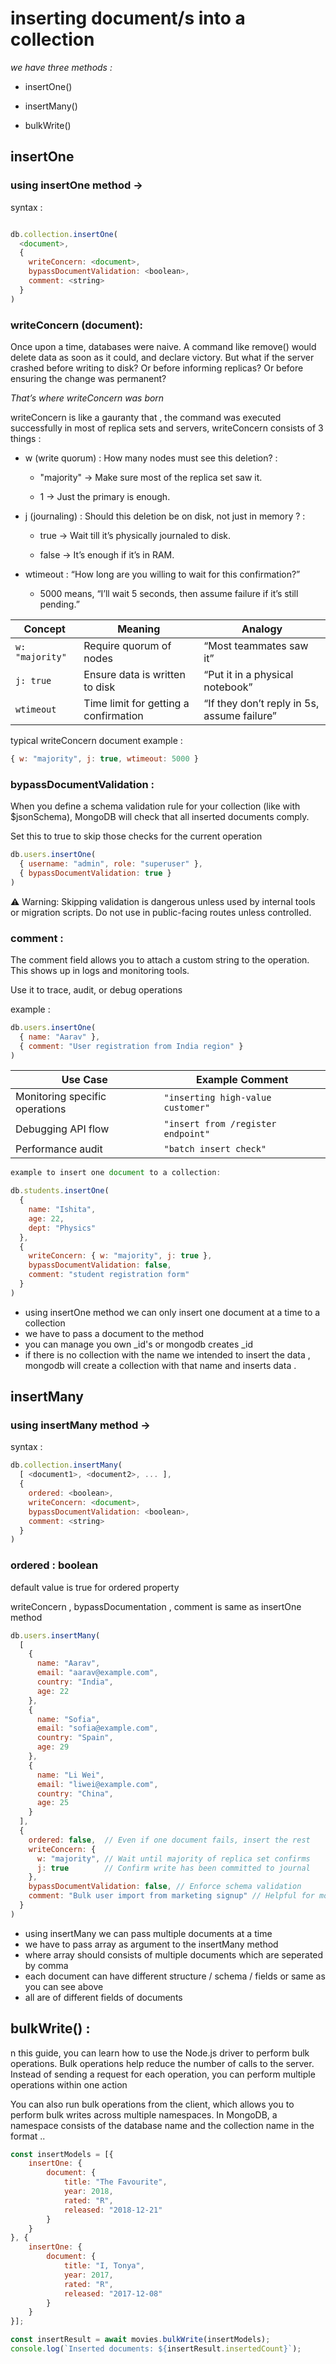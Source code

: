 # inserting document/s into a collection 
_we have three methods :_
- insertOne()

- insertMany()

- bulkWrite()


## insertOne 

### using insertOne method -> 


syntax :

```js

db.collection.insertOne(
  <document>,
  {
    writeConcern: <document>,
    bypassDocumentValidation: <boolean>,
    comment: <string>
  }
)

```
### writeConcern (document):
Once upon a time, databases were naive. A command like remove() would delete data as soon as it could, and declare victory. But what if the server crashed before writing to disk? Or before informing replicas? Or before ensuring the change was permanent?

_That’s where writeConcern was born_

writeConcern is like a gauranty that , the command was executed successfully in most of replica sets and servers,
writeConcern consists of 3 things :
- w (write quorum) : How many nodes must see this deletion? :
    - "majority" → Make sure most of the replica set saw it.

    - 1 → Just the primary is enough.

- j (journaling) : Should this deletion be on disk, not just in memory ? :
    - true → Wait till it’s physically journaled to disk.

    - false → It’s enough if it’s in RAM.

- wtimeout : “How long are you willing to wait for this confirmation?”
    - 5000 means, “I’ll wait 5 seconds, then assume failure if it’s still pending.” 

| Concept         | Meaning                               | Analogy                                     |
| --------------- | ------------------------------------- | ------------------------------------------- |
| `w: "majority"` | Require quorum of nodes               | “Most teammates saw it”                     |
| `j: true`       | Ensure data is written to disk        | “Put it in a physical notebook”             |
| `wtimeout`      | Time limit for getting a confirmation | “If they don’t reply in 5s, assume failure” |


typical writeConcern document example :

```js
{ w: "majority", j: true, wtimeout: 5000 }

```

### bypassDocumentValidation :

When you define a schema validation rule for your collection (like with $jsonSchema), MongoDB will check that all inserted documents comply.

Set this to true to skip those checks for the current operation


```js
db.users.insertOne(
  { username: "admin", role: "superuser" },
  { bypassDocumentValidation: true }
)
```

⚠️ Warning:
Skipping validation is dangerous unless used by internal tools or migration scripts. Do not use in public-facing routes unless controlled.




### comment :
The comment field allows you to attach a custom string to the operation. This shows up in logs and monitoring tools.

Use it to trace, audit, or debug operations

example :

```js
db.users.insertOne(
  { name: "Aarav" },
  { comment: "User registration from India region" }
)
```
| Use Case                       | Example Comment                    |
| ------------------------------ | ---------------------------------- |
| Monitoring specific operations | `"inserting high-value customer"`  |
| Debugging API flow             | `"insert from /register endpoint"` |
| Performance audit              | `"batch insert check"`             |



```js
example to insert one document to a collection:

db.students.insertOne(
  {
    name: "Ishita",
    age: 22,
    dept: "Physics"
  },
  {
    writeConcern: { w: "majority", j: true },
    bypassDocumentValidation: false,
    comment: "student registration form"
  }
)

```

- using insertOne method we can only insert one document at a time to a collection 
- we have to pass a document to the method 
- you can manage you own _id's or mongodb creates _id 
- if there is no collection with the name we intended to insert the data , mongodb will create a collection with that name and inserts data .



## insertMany

### using insertMany method -> 
syntax :
```js
db.collection.insertMany(
  [ <document1>, <document2>, ... ],
  {
    ordered: <boolean>,
    writeConcern: <document>,
    bypassDocumentValidation: <boolean>,
    comment: <string>
  }
)
```

### ordered : boolean 
default value is true for ordered property 

writeConcern , bypassDocumentation , comment is same as insertOne method 


```js
db.users.insertMany(
  [
    {
      name: "Aarav",
      email: "aarav@example.com",
      country: "India",
      age: 22
    },
    {
      name: "Sofia",
      email: "sofia@example.com",
      country: "Spain",
      age: 29
    },
    {
      name: "Li Wei",
      email: "liwei@example.com",
      country: "China",
      age: 25
    }
  ],
  {
    ordered: false,  // Even if one document fails, insert the rest
    writeConcern: {
      w: "majority", // Wait until majority of replica set confirms
      j: true        // Confirm write has been committed to journal
    },
    bypassDocumentValidation: false, // Enforce schema validation
    comment: "Bulk user import from marketing signup" // Helpful for monitoring/log tracing
  }
)

```

- using insertMany we can pass multiple documents at a time 
- we have to pass array as argument to the insertMany method
- where array should consists of multiple documents which are seperated by comma 
- each document can have different structure / schema / fields or same as you can see above
- all are of different fields of documents 



## bulkWrite() :

n this guide, you can learn how to use the Node.js driver to perform bulk operations. Bulk operations help reduce the number of calls to the server. Instead of sending a request for each operation, you can perform multiple operations within one action

You can also run bulk operations from the client, which allows you to perform bulk writes across multiple namespaces. In MongoDB, a namespace consists of the database name and the collection name in the format <database>.<collection>.

```js
const insertModels = [{
    insertOne: {
        document: {
            title: "The Favourite",
            year: 2018,
            rated: "R",
            released: "2018-12-21"
        }
    }
}, {
    insertOne: {
        document: {
            title: "I, Tonya",
            year: 2017,
            rated: "R",
            released: "2017-12-08"
        }
    }
}];

const insertResult = await movies.bulkWrite(insertModels);
console.log(`Inserted documents: ${insertResult.insertedCount}`);
```









